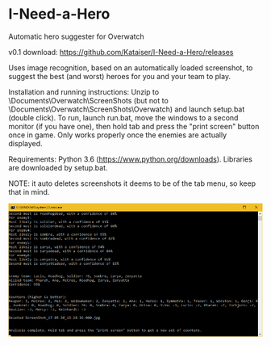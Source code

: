 # I-Need-a-Hero
Automatic hero suggester for Overwatch

v0.1 download: https://github.com/Kataiser/I-Need-a-Hero/releases

Uses image recognition, based on an automatically loaded screenshot, to suggest the best (and worst) heroes for you and your team to play.

Installation and running instructions:
Unzip to \Documents\Overwatch\ScreenShots (but not to \Documents\Overwatch\ScreenShots\Overwatch) and launch setup.bat (double click). To run, launch run.bat, move the windows to a second monitor (if you have one), then hold tab and press the "print screen" button once in game. Only works properly once the enemies are actually displayed.

Requirements: Python 3.6 (https://www.python.org/downloads). Libraries are downloaded by setup.bat.

NOTE: it auto deletes screenshots it deems to be of the tab menu, so keep that in mind.

![Example screenshot](screenshot.png)
